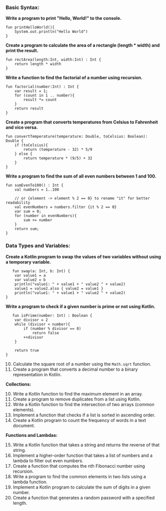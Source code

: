 

### Basic Syntax:

**Write a program to print "Hello, World!" to the console.**
```
fun printHelloWorld(){
    System.out.println("Hello World")
}
```

**Create a program to calculate the area of a rectangle (length * width) and print the result.**
```
fun rectArea(length:Int, width:Int) : Int {
    return length * width
}
```   

**Write a function to find the factorial of a number using recursion.**
```
fun factorial(number:Int) : Int {
    var result = 1;
    for (count in 1 .. number){
        result *= count
    }
    return result
}
```
**Create a program that converts temperatures from Celsius to Fahrenheit and vice versa.**
```
fun convertTemperature(temperature: Double, toCelsius: Boolean): Double {
    if (toCelsius){
        return (temperature - 32) * 5/9
    } else {
        return temperature * (9/5) + 32 
    }
}
```

**Write a program to find the sum of all even numbers between 1 and 100.**
```
fun sumEvenTo100() : Int {
    val numbers = 1..100

    // or {element -> element % 2 == 0} to rename "it" for better readability
    val evenNumbers = numbers.filter {it % 2 == 0}  
    var sum = 0;
    for (number in evenNumbers){
        sum += number
    }
    return sum;
}
```

### Data Types and Variables:

**Create a Kotlin program to swap the values of two variables without using a temporary variable.**
```
   fun swap(a: Int, b: Int) {
    var value1 = a
    var value2 = b
    println("value1: " + value1 + " value2 " + value2)
    value1 = value2.also { value2 = value1 }
    println("value1: " + value1 + " value2 " + value2)
}
```
**Write a program to check if a given number is prime or not using Kotlin.**
```
   fun isPrime(number: Int) : Boolean {
    var divisor = 2
    while (divisor < number){
        if (number % divisor == 0)
            return false
        ++divisor
    }

    return true
}
```
10. Calculate the square root of a number using the `Math.sqrt` function.
11. Create a program that converts a decimal number to a binary representation in Kotlin.

**Collections:**

10. Write a Kotlin function to find the maximum element in an array.
11. Create a program to remove duplicates from a list using Kotlin.
12. Write a Kotlin function to find the intersection of two arrays (common elements).
13. Implement a function that checks if a list is sorted in ascending order.
14. Create a Kotlin program to count the frequency of words in a text document.

**Functions and Lambdas:**

15. Write a Kotlin function that takes a string and returns the reverse of that string.
16. Implement a higher-order function that takes a list of numbers and a lambda to filter out even numbers.
17. Create a function that computes the nth Fibonacci number using recursion.
18. Write a program to find the common elements in two lists using a lambda function.
19. Implement a Kotlin program to calculate the sum of digits in a given number.
20. Create a function that generates a random password with a specified length.

